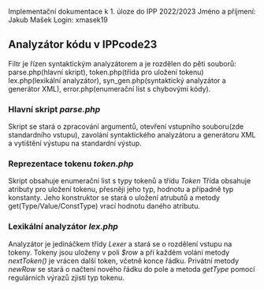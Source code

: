 Implementační dokumentace k 1. úloze do IPP 2022/2023
Jméno a příjmení: Jakub Mašek
Login: xmasek19
## Analyzátor kódu v IPPcode23
Filtr je řízen syntaktickým analyzátorem a je rozdělen do pěti souborů: parse.php(hlavní skript), token.php(třída pro uložení tokenu) lex.php(lexikální analyzátor), syn_gen.php(syntaktický analyzátor a generátor XML), error.php(enumerační list s chybovými kódy). 
### Hlavní skript *parse.php*
Skript se stará o zpracování argumentů, otevření vstupního souboru(zde standardního vstupu), zavolání syntaktického analyzátoru a generátoru XML a vytištění výstupu na standardní výstup.
### Reprezentace tokenu *token.php*
Skript obsahuje enumerační list s typy tokenů a třídu *Token*
Třída obsahuje atributy pro uložení tokenu, přesněji jeho typ, hodnotu a případně typ konstanty. Jeho konstruktor se stará o uložení atrubutů a metody get(Type/Value/ConstType) vrací hodnotu daného atributu.
### Lexikální analyzátor *lex.php*
Analyzátor je jedináčkem třídy *Lexer* a stará se o rozdělení vstupu na tokeny. Tokeny jsou uloženy v poli *$row* a při každém volání metody *nextToken()* je vrácen další token, včetně konce řádku. Privátní metody *newRow* se stará o načtení nového řádku do pole a metoda *getType* pomocí regulárních výrazů zjistí typ tokenu.